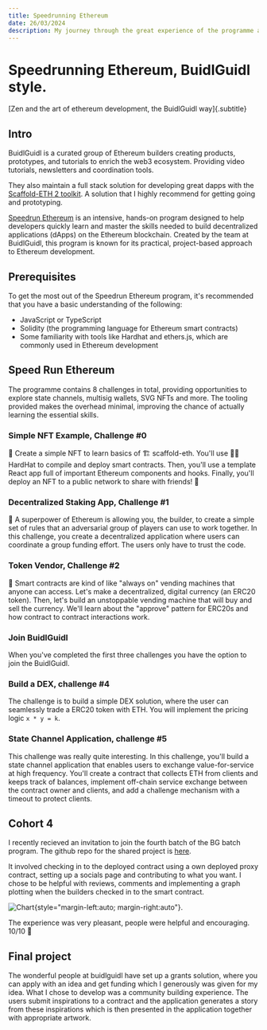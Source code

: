 ```yaml
---
title: Speedrunning Ethereum
date: 26/03/2024
description: My journey through the great experience of the programme at Speedrun Ethereum.
---
```


# Speedrunning Ethereum, BuidlGuidl style.

[Zen and the art of ethereum development, the BuidlGuidl way]{.subtitle}

## Intro

BuidlGuidl is a curated group of Ethereum builders creating products, prototypes, and tutorials to enrich the web3 ecosystem. Providing video tutorials, newsletters and coordination tools.

They also maintain a full stack solution for developing great dapps with the [Scaffold-ETH 2 toolkit](https://github.com/scaffold-eth/scaffold-eth-2). A solution that I highly recommend for getting going and prototyping.

[Speedrun Ethereum](https://speedrunethereum.com/) is an intensive, hands-on program designed to help developers quickly learn and master the skills needed to build decentralized applications (dApps) on the Ethereum blockchain. Created by the team at BuidlGuidl, this program is known for its practical, project-based approach to Ethereum development.

## Prerequisites

To get the most out of the Speedrun Ethereum program, it's recommended that you have a basic understanding of the following:

- JavaScript or TypeScript
- Solidity (the programming language for Ethereum smart contracts)
- Some familiarity with tools like Hardhat and ethers.js, which are commonly used in Ethereum development

## Speed Run Ethereum

The programme contains 8 challenges in total, providing opportunities to explore state channels, multisig wallets, SVG NFTs and more. The tooling provided makes the overhead minimal, improving the chance of actually learning the essential skills.

### Simple NFT Example, Challenge #0

🎫 Create a simple NFT to learn basics of 🏗 scaffold-eth. You'll use 👷‍♀️ HardHat to compile and deploy smart contracts. Then, you'll use a template React app full of important Ethereum components and hooks. Finally, you'll deploy an NFT to a public network to share with friends! 🚀

### Decentralized Staking App, Challenge #1

🦸 A superpower of Ethereum is allowing you, the builder, to create a simple set of rules that an adversarial group of players can use to work together. In this challenge, you create a decentralized application where users can coordinate a group funding effort. The users only have to trust the code.

### Token Vendor, Challenge #2

🤖 Smart contracts are kind of like "always on" vending machines that anyone can access. Let's make a decentralized, digital currency (an ERC20 token). Then, let's build an unstoppable vending machine that will buy and sell the currency. We'll learn about the "approve" pattern for ERC20s and how contract to contract interactions work.

### Join BuidlGuidl

When you've completed the first three challenges you have the option to join the BuidlGuidl.

### Build a DEX, challenge #4

The challenge is to build a simple DEX solution, where the user can seamlessly trade a ERC20 token with ETH. You will implement the pricing logic `x * y = k`.

### State Channel Application, challenge #5

This challenge was really quite interesting. In this challenge, you'll build a state channel application that enables users to exchange value-for-service at high frequency. You'll create a contract that collects ETH from clients and keeps track of balances, implement off-chain service exchange between the contract owner and clients, and add a challenge mechanism with a timeout to protect clients.

## Cohort 4

I recently recieved an invitation to join the fourth batch of the BG batch program. The github repo for the shared project is [here](https://github.com/BuidlGuidl/batch4.buidlguidl.com/tree/main).

It involved checking in to the deployed contract using a own deployed proxy contract, setting up a socials page and contributing to what you want. I chose to be helpful with reviews, comments and implementing a graph plotting when the builders checked in to the smart contract.

![Chart](/images/buidlguidl-batch-4.png){style="margin-left:auto; margin-right:auto"}.

The experience was very pleasant, people were helpful and encouraging. 10/10 🚀

## Final project

The wonderful people at buidlguidl have set up a grants solution, where you can apply with an idea and get funding which I generously was given for my idea. What I chose to develop was a community building experience. The users submit inspirations to a contract and the application generates a story from these inspirations which is then presented in the application together with appropriate artwork.
